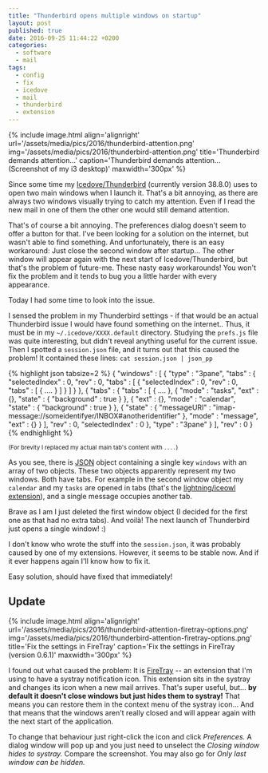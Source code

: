 ```yaml
---
title: "Thunderbird opens multiple windows on startup"
layout: post
published: true
date: 2016-09-25 11:44:22 +0200
categories:
  - software
  - mail
tags:
  - config
  - fix
  - icedove
  - mail
  - thunderbird
  - extension
---
```


{% include image.html align='alignright' url='/assets/media/pics/2016/thunderbird-attention.png' img='/assets/media/pics/2016/thunderbird-attention.png' title='Thunderbird demands attention...' caption='Thunderbird demands attention... (Screenshot of my i3 desktop)' maxwidth='300px' %}

Since some time my [Icedove/Thunderbird](https://en.wikipedia.org/wiki/Mozilla_software_rebranded_by_Debian) (currently version 38.8.0) uses to open two main windows when I launch it.
That's a bit annoying, as there are always two windows visually trying to catch my attention.
Even if I read the new mail in one of them the other one would still demand attention.

That's of course a bit annoying.
The preferences dialog doesn't seem to offer a button for that.
I've been looking for a solution on the internet, but wasn't able to find something.
And unfortunately, there is an easy workaround: Just close the second window after startup...
The other window will appear again with the next start of Icedove/Thunderbird, but that's the problem of future-me.
These nasty easy workarounds!
You won't fix the problem and it tends to bug you a little harder with every appearance.

Today I had some time to look into the issue.


I sensed the problem in my Thunderbird settings - if that would be an actual Thunderbird issue I would have found something on the internet..
Thus, it must be in my `~/.icedove/XXXX.default` directory.
Studying the `prefs.js` file was quite interesting, but didn't reveal anything useful for the current issue.
Then I spotted a `session.json` file, and it turns out that this caused the problem!
It contained these lines: `cat session.json | json_pp`


{% highlight json tabsize=2 %}
{
	"windows" : [
	{
		"type" : "3pane",
		"tabs" : {
			"selectedIndex" : 0,
			"rev" : 0,
			"tabs" : [
			{
				"selectedIndex" : 0,
				"rev" : 0,
				"tabs" : [
				{
					....
				}
				]
			}
			]
		}
	},
	{
		"tabs" : {
			"tabs" : [
			{
				....
			},
			{
				"mode" : "tasks",
				"ext" : {},
				"state" : {
					"background" : true
				}
			},
			{
				"ext" : {},
				"mode" : "calendar",
				"state" : {
					"background" : true
				}
			},
			{
				"state" : {
					"messageURI" : "imap-message://someidentifyer/INBOX#anotheridentifier"
				},
				"mode" : "message",
				"ext" : {}
			}
			],
			"rev" : 0,
			"selectedIndex" : 0
		},
		"type" : "3pane"
	}
	],
	"rev" : 0
}
{% endhighlight %}

<small>(For brevity I replaced my actual main tab's content with `....`)</small>

As you see, there is [JSON](https://en.wikipedia.org/wiki/JSON) object containing a single key `windows` with an array of two objects.
These two objects apparently represent my two windows.
Both have tabs.
For example in the second window object my `calendar` and my `tasks` are opened in tabs (that's the [lightning/iceowl extension](https://en.wikipedia.org/wiki/Lightning_%28software%29)), and a single message occupies another tab.

Brave as I am I just deleted the first window object (I decided for the first one as that had no extra tabs).
And voilà!
The next launch of Thunderbird just opens a single window! :)

I don't know who wrote the stuff into the `session.json`, it was probably caused by one of my extensions.
However, it seems to be stable now.
And if it ever happens again I'll know how to fix it.

Easy solution, should have fixed that immediately!


## Update

{% include image.html align='alignright' url='/assets/media/pics/2016/thunderbird-attention-firetray-options.png' img='/assets/media/pics/2016/thunderbird-attention-firetray-options.png' title='Fix the settings in FireTray' caption='Fix the settings in FireTray (version 0.6.1)' maxwidth='300px' %}

I found out what caused the problem: It is [FireTray](https://addons.mozilla.org/en-US/thunderbird/addon/firetray/) -- an extension that I'm using to have a systray notification icon.
This extension sits in the systray and changes its icon when a new mail arrives.
That's super useful, but...
**by default it doesn't close windows but just hides them to systray!**
That means you can restore them in the context menu of the systray icon...
And that means that the windows aren't really closed and will appear again with the next start of the application.


To change that behaviour just right-click the icon and click *Preferences.*
A dialog window will pop up and you just need to unselect the *Closing window hides to systray.*
Compare the screenshot.
You may also go for *Only last window can be hidden.*

